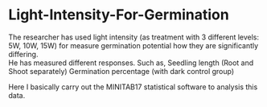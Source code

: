 # Light-Intensity-For-Germination
The researcher has used light intensity (as treatment with 3 different levels: 5W, 10W, 15W) for measure germination potential how they are significantly differing.  
He has measured different responses. Such as, 
Seedling length (Root and Shoot separately)
Germination percentage (with dark control group)

Here I basically carry out the MINITAB17 statistical software to analysis this data.
